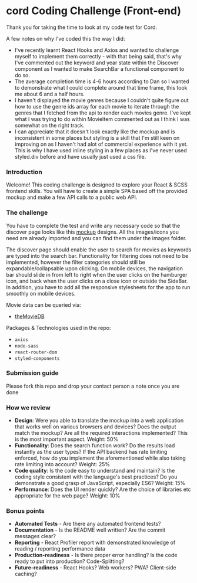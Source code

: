 # cord Coding Challenge (Front-end)

Thank you for taking the time to look at my code test for Cord.

A few notes on why I've coded this the way I did:
- I've recently learnt React Hooks and Axios and wanted to challenge myself to implement them correctly - with that being said, that's why I've commented out the keyword and year state within the Discover component as I wanted to make SearchBar a functional component to do so.
- The average completion time is 4-6 hours according to Dan so I wanted to demonstrate what I could complete around that time frame, this took me about 6 and a half hours. 
- I haven't displayed the movie genres because I couldn't quite figure out how to use the genre ids array for each movie to iterate through the genres that I fetched from the api to render each movies genre. I've kept what I was trying to do within MovieItem commented out as I think I was somewhat on the right track.
- I can appreciate that it doesn't look exactly like the mockup and is inconsistent in some places but styling is a skill that I'm still keen on improving on as I haven't had alot of commercial experience with it yet. This is why I have used inline styling in a few places as I've never used styled.div before and have usually just used a css file.

### Introduction 
Welcome! This coding challenge is designed to explore your React & SCSS frontend skills. You will have to create a simple SPA based off the provided mockup and make a few API calls to a public web API.

### The challenge
You have to complete the test and write any necessary code so that the discover page looks like this [mockup] designs. All the images/icons you need are already imported and you can find them under the images folder. 

The discover page should enable the user to search for movies as keywords are typed into the search bar. Functionality for filtering does not need to be implemented, however the filter categories should still be expandable/collapsable upon clicking. On mobile devices, the navigation bar should slide in from left to right when the user clicks on the hamburger icon, and back when the user clicks on a close icon or outside the SideBar. In addition, you have to add all the responsive stylesheets for the app to run smoothly on mobile devices.

Movie data can be queried via: 
- [theMovieDB]

Packages & Technologies used in the repo:
- `axios`
- `node-sass`
- `react-router-dom`
- `styled-components`

### Submission guide
Please fork this repo and drop your contact person a note once you are done

### How we review
- **Design**: Were you able to translate the mockup into a web application that works well on various browsers and devices? Does the output match the mockup? Are all the required interactions implemented? This is the most important aspect. Weight: 50%
- **Functionality**: Does the search function work? Do the results load instantly as the user types? If the API backend has rate limiting enforced, how do you implement the aforementioned while also taking rate limiting into account? Weight: 25%
- **Code quality**: Is the code easy to understand and maintain? Is the coding style consistent with the language's best practices? Do you demonstrate a good grasp of JavaScript, especially ES6? Weight: 15%
- **Performance**: Does the UI render quickly? Are the choice of libraries etc appropriate for the web page? Weight: 10%

### Bonus points
- **Automated Tests** - Are there any automated frontend tests?
- **Documentation** - Is the README well written? Are the commit messages clear?
- **Reporting** - React Profiler report with demonstrated knowledge of reading / reporting performance data 
- **Production-readiness** - Is there proper error handling? Is the code ready to put into production? Code-Splitting?
- **Future-readiness** - React Hooks? Web workers? PWA? Client-side caching?

[mockup]: <https://cord-coding-challenges.s3-eu-west-1.amazonaws.com/frontend-test-mockups.zip>
[theMovieDB]: <https://www.themoviedb.org/documentation/api>